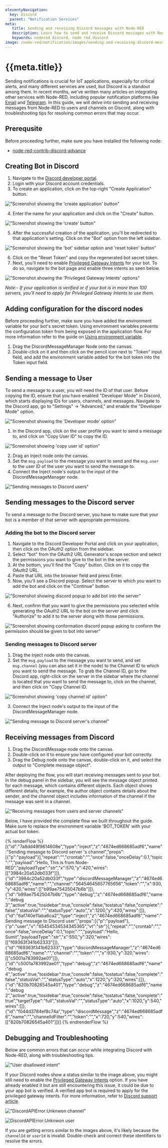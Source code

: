 ```yaml
---
eleventyNavigation:
  key: Discord
  parent: "Notification Services"
meta:
   title: Sending and receiving Discord messages with Node-RED
   description: Learn how to send and receive Discord messages with Node-RED.
   keywords: nodered discord, node red discord
image: /node-red/notification/images/sending-and-receiving-discord-message-with-node-red.png
---
```


# {{meta.title}}

Sending notifications is crucial for IoT applications, especially for critical alerts, and many different services are used, but Discord is a standout among them. In recent months, we've written many articles on integrating other services with Node-RED, including popular notification platforms like [Email](/node-red/notification/email/) and [Telegram](/node-red/notification/telegram/). In this guide, we will delve into sending and receiving messages from Node-RED to users and channels on Discord, along with troubleshooting tips for resolving common errors that may occur.

<!--more-->

## Prerequsite

Before proceeding further, make sure you have installed the following node:

- [node-red-contrib-discord-advance](https://flows.nodered.org/node/node-red-contrib-discord-advanced)

## Creating Bot in Discord

1. Navigate to the [Discord developer portal](https://discord.com/developers/applications).
2. Login with your Discord account credentials.
3. To create an application, click on the top-right "Create Application" button.

!["Screenshot showing the 'create application' button"](./images/discord-with-node-red-new-application-button.png "Screenshot showing the 'create application' button")

4. Enter the name for your application and click on the "Create" button.

!["Screenshot showing the 'create' button"](./images/discord-with-node-red-create-app.png "Screenshot showing the 'create' button")

5. After the successful creation of the application, you'll be redirected to that application's setting. Click on the "Bot" option from the left sidebar.

!["Screenshot showing the 'bot' sidebar option and 'reset token' button"](./images/discord-with-node-red-bot-reset-token.png "Screenshot showing the 'bot' sidebar option and 'reset token' button")

6. Click on the "Reset Token" and copy the regenerated bot secret token.
7. Next, you'll need to enable [Privileged Gateway Intents](https://discord.com/developers/docs/topics/gateway#gateway-intents) for your bot.  To do so, navigate to the bot page and enable three intents as seen below.

!["Screenshot showing the 'Privileged Gateway Intents' options"](./images/discord-with-node-red-privillage-itents.png "Screenshot showing the 'Privileged Gateway Intents' options")

*Note:- If your application is verified or if your bot is in more than 100 servers, you'll need to apply for Privileged Gateway Intents to use them.* 

## Adding configuration for the discord nodes

Before proceeding further, make sure you have added the environment variable for your bot's secret token. Using environment variables prevents the configuration token from being exposed in the application flow. For more information refer to the guide on [Using environment variable](/blog/2023/01/environment-variables-in-node-red/).

1. Drag the DiscordMessageManager Node onto the canvas.
2. Double-click on it and then click on the pencil icon next to "Token" input field, and add the environment variable added for the bot token into the Token input field.

## Sending a message to User

To send a message to a user, you will need the ID of that user. Before copying the ID, ensure that you have enabled "Developer Mode" in Discord, which starts displaying IDs for users, channels, and messages. Navigate to the Discord app, go to "Settings" -> "Advanced," and enable the "Developer Mode" option.

!["Screenshot showing the 'Developer mode' option"](./images/discord-with-node-red-developer-mode.png "Screenshot showing the 'Developer mode' option")

1. In the Discord app, click on the user profile you want to send a message to, and click on "Copy User ID" to copy the ID.

!["Screenshot showing 'copy user id' option"](./images/discord-with-node-red-user-id.png "Screenshot showing 'copy user id' option")

2. Drag an Inject node onto the canvas.
3. Set the `msg.payload` to the message you want to send and the `msg.user` to the user ID of the user you want to send the message to.
4. Connect the Inject node's output to the input of the DiscordMessageManager node.

!["Sending messages to Discord users"](./images/discord-with-node-red-sending-msg-to-user.gif "Sending messages to Discord users")

## Sending messages to the Discord server

To send a message to the Discord server, you have to make sure that your bot is a member of that server with appropriate permissions.

### Adding the bot to the Discord server

1. Navigate to the Discord Developer Portal and click on your application, then click on the OAuth2 option from the sidebar.
2. Select "bot" from the OAuth2 URL Generator's scope section and select the permissions you want to give to the bot in the server.
3. At the bottom, you'll find the "Copy" button. Click on it to copy the OAuth2 URL.
4. Paste that URL into the browser field and press Enter.
5. Now, you'll see a Discord popup. Select the server to which you want to add the bot and click on the "Continue" button.

!["Screenshot showing discord popup to add bot into the server"](./images/discord-with-node-red-select-the-server.png "Screenshot showing discord popup to add bot into the server")

6. Next, confirm that you want to give the permissions you selected while generating the OAuth2 URL to the bot on the server and click "Authorize" to add it to the server along with those permissions.

!["Screenshot showing conformation discord popup asking to conform the permission should be given to bot into server"](./images/discord-with-node-red-conform-add-to-server.png "Screenshot showing conformation discord popup asking to conform the permission should be given to bot into server")

### Sending messages to Discord server

1. Drag the Inject node onto the canvas.
2. Set the `msg.payload` to the message you want to send, and set `msg.channel` (you can also set it in the node) to the Channel ID to which you want to send the message. To grab the Channel ID, go to the Discord app, right-click on the server in the sidebar where the channel is located that you want to send the message to, click on the channel, and then click on "Copy Channel ID.

!["Screenshot showing 'copy channel id' option"](./images/discord-with-node-red-channel-id.png "Screenshot showing 'copy channel id' option")

3. Connect the Inject node's output to the input of the DiscordMessageManager node.

!["Sending message to Discord server's channel"](./images/discord-with-node-red-sending-msg-to-server.gif "Sending message to Discord server's channel")

## Receiving messages from Discord

1. Drag the DiscordMessage node onto the canvas.
2. Double-click on it to ensure you have configured your bot correctly.
3. Drag the Debug node onto the canvas, double-click on it, and select the output to "Complete message object".

After deploying the flow, you will start receiving messages sent to your bot. In the debug panel in the sidebar, you will see the message object printed for each message, which contains different objects. Each object shows different details; for example, the author object contains details about the sender, and the channel object includes information of the channel if the message was sent in a channel.

!["Receiving messages from users and server channels"](./images/discord-with-node-red-receiving-messages.gif "Receiving messages from users and server channels")

Below, I have provided the complete flow we built throughout the guide. Make sure to replace the environment variable 'BOT_TOKEN' with your actual bot token.

{% renderFlow %}
[{"id":"7a8dd49f9614608e","type":"inject","z":"4674ed668685adf6","name":"Sending mesasge to Discord server 's channel","props":[{"p":"payload"}],"repeat":"","crontab":"","once":false,"onceDelay":0.1,"topic":"","payload":"Hello,  This is from Node-RED","payloadType":"str","x":570,"y":420,"wires":[["3984c20a52db033f"]]},{"id":"3984c20a52db033f","type":"discordMessageManager","z":"4674ed668685adf6","name":"","channel":"56454645657765656","token":"","x":930,"y":420,"wires":[["b99ae75425047b6b"]]},{"id":"b99ae75425047b6b","type":"debug","z":"4674ed668685adf6","name":"debug 3","active":true,"tosidebar":true,"console":false,"tostatus":false,"complete":"false","statusVal":"","statusType":"auto","x":1200,"y":420,"wires":[]},{"id":"6af740e11aba6ca2","type":"inject","z":"4674ed668685adf6","name":"Sending message to Discord user","props":[{"p":"payload"},{"p":"user","v":"65454534534345365","vt":"str"}],"repeat":"","crontab":"","once":false,"onceDelay":0.1,"topic":"","payload":"Hello, Sumit","payloadType":"str","x":550,"y":320,"wires":[["f69363f341b62333"]]},{"id":"f69363f341b62333","type":"discordMessageManager","z":"4674ed668685adf6","name":"","channel":"","token":"","x":930,"y":320,"wires":[["c5001a783992ae01"]]},{"id":"c5001a783992ae01","type":"debug","z":"4674ed668685adf6","name":"debug 4","active":true,"tosidebar":true,"console":false,"tostatus":false,"complete":"false","statusVal":"","statusType":"auto","x":1220,"y":320,"wires":[]},{"id":"820b70826545a401","type":"debug","z":"4674ed668685adf6","name":"debug 2","active":true,"tosidebar":true,"console":false,"tostatus":false,"complete":"true","targetType":"full","statusVal":"","statusType":"auto","x":1020,"y":540,"wires":[]},{"id":"f044d3784ef8c74a","type":"discordMessage","z":"4674ed668685adf6","name":"","channelIdFilter":"","token":"","x":720,"y":540,"wires":[["820b70826545a401"]]}]
{% endrenderFlow %}

## Debugging and Troubleshooting

Below are common errors that can occur while integrating Discord with Node-RED, along with troubleshooting tips.

!["User disallowed intent"](./images/discord-with-node-red-error-3.png "User disallowed intent")

If your Discord nodes show a status similar to the image above, you might still need to enable the [Privileged Gateway Intents](https://discord.com/developers/docs/topics/gateway#gateway-intents) option. If you have already enabled it but are still encountering this issue, it could be due to your app bot is verified. A verified app bot is required to apply for the privileged gateway intents. For more information, refer to [Discord support article](https://support-dev.discord.com/hc/en-us/articles/6205754771351-How-do-I-get-Privileged-Intents-for-my-bot).

!["DiscordAPIError:Unknwon channel"](./images/discord-with-node-red-error-2.png "DiscordAPIError:Unknwon channel")

![DiscordAPIError:Unknwon user](./images/discord-with-node-red-error-1.png "DiscordAPIError:Unknwon user")

If you are getting errors similar to the images above, it's likely because the `channelId` or `userId` is invalid. Double-check and correct these identifiers to resolve the errors.

